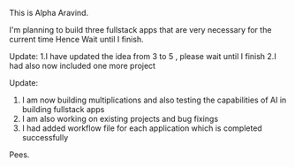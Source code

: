 This is Alpha Aravind.

I'm planning to build three fullstack apps that are very necessary for the current time
Hence Wait until I finish.

Update:
1.I have updated the idea from 3 to 5 , please wait until I finish
2.I had also now included one more project

Update:
1. I am now building multiplications and also testing the capabilities of AI in building fullstack apps
2. I am also working on existing projects and bug fixings
3. I had added workflow file for each application which is completed successfully

Pees.

